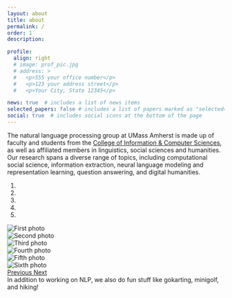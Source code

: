 ```yaml
---
layout: about
title: about
permalink: /
order: 1
description:

profile:
  align: right
  # image: prof_pic.jpg
  # address: >
  #   <p>555 your office number</p>
  #   <p>123 your address street</p>
  #   <p>Your City, State 12345</p>

news: true  # includes a list of news items
selected_papers: false # includes a list of papers marked as "selected={true}"
social: true  # includes social icons at the bottom of the page
---
```


The natural language processing group at UMass Amherst is made up of faculty and students from the <a href="https://www.cics.umass.edu/">College of Information & Computer Sciences</a>, as well as affiliated members in linguistics, social sciences and humanities. Our research spans a diverse range of topics, including computational social science, information extraction, neural language modeling and representation learning, question answering, and digital humanities. 

<!-- <div class="row mt-3">
  <div class="col-sm mt-3 mt-md-0">
    <img class="img-fluid rounded z-depth-1" src="{{ site.baseurl }}/assets/img/cics_social_2022.jpg" data-zoomable="">
  </div>
  <div class="col-sm mt-3 mt-md-0">
      <img class="img-fluid rounded z-depth-1" src="{{ site.baseurl }}/assets/img/hike_2021.jpg" data-zoomable="">
  </div>
</div>

<div class="row mt-3">
    <div class="col-sm mt-3 mt-md-0">
        <img class="img-fluid rounded z-depth-1" src="{{ site.baseurl }}/assets/img/gokart.JPG" data-zoomable>
    </div>
    <div class="col-sm mt-3 mt-md-0">
        <img class="img-fluid rounded z-depth-1" src="{{ site.baseurl }}/assets/img/arcade.JPG" data-zoomable>
    </div>
</div> -->

<div id="carouselExampleIndicators" class="carousel slide" data-ride="carousel">
  <ol class="carousel-indicators">
    <li data-target="#carouselExampleIndicators" data-slide-to="0" class="active"></li>
    <li data-target="#carouselExampleIndicators" data-slide-to="1"></li>
    <li data-target="#carouselExampleIndicators" data-slide-to="2"></li>
    <li data-target="#carouselExampleIndicators" data-slide-to="3"></li>
    <li data-target="#carouselExampleIndicators" data-slide-to="4"></li>
  </ol>
  <div class="carousel-inner">
    <div class="carousel-item active">
      <img class="d-block w-100" src="{{ site.baseurl }}/assets/img/hike_2023.jpg" alt="First photo">
    </div>
    <div class="carousel-item active">
      <img class="d-block w-100" src="{{ site.baseurl }}/assets/img/lab_social_may_2023.jpg" alt="Second photo">
    </div>
    <div class="carousel-item">
      <img class="d-block w-100" src="{{ site.baseurl }}/assets/img/cics_social_2022.jpg" alt="Third photo">
    </div>
    <div class="carousel-item">
      <img class="d-block w-100" src="{{ site.baseurl }}/assets/img/hike_2021.jpg" alt="Fourth photo">
    </div>
    <div class="carousel-item">
      <img class="d-block w-100" src="{{ site.baseurl }}/assets/img/gokart.JPG" alt="Fifth photo">
    </div>
    <div class="carousel-item">
      <img class="d-block w-100" src="{{ site.baseurl }}/assets/img/arcade.JPG" alt="Sixth photo">
    </div>
  </div>
  <a class="carousel-control-prev" href="#carouselExampleIndicators" role="button" data-slide="prev">
    <span class="carousel-control-prev-icon" aria-hidden="true" style="width: 70px; height: 70px"></span>
    <span class="sr-only">Previous</span>
  </a>
  <a class="carousel-control-next" href="#carouselExampleIndicators" role="button" data-slide="next">
    <span class="carousel-control-next-icon" aria-hidden="true" style="width: 70px; height: 70px"></span>
    <span class="sr-only">Next</span>
  </a>
</div>

<div class="caption">
    In addition to working on NLP, we also do fun stuff like gokarting, minigolf, and hiking!
</div>
